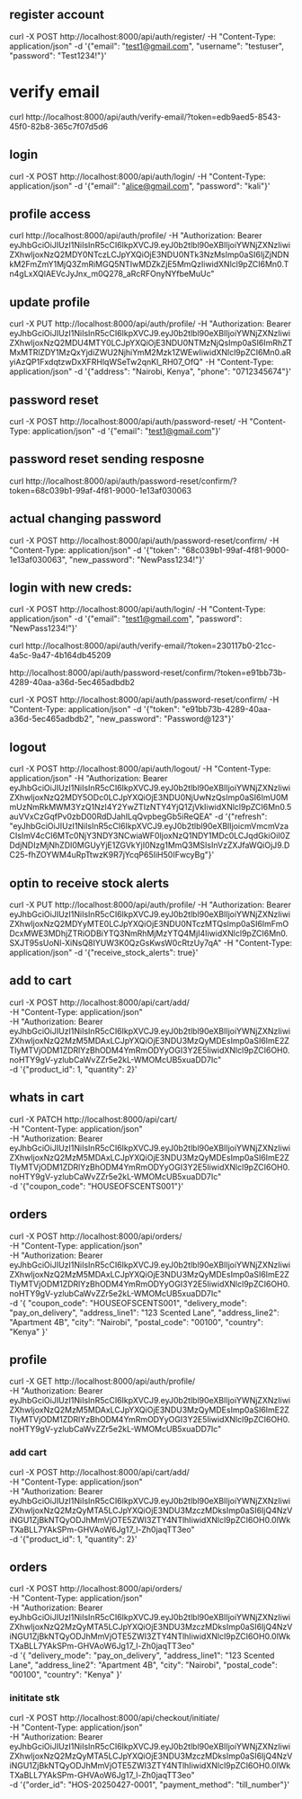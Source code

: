 ## register account
curl -X POST http://localhost:8000/api/auth/register/ -H "Content-Type: application/json" -d '{"email": "test1@gmail.com", "username": "testuser", "password": "Test1234!"}'

# verify email
curl http://localhost:8000/api/auth/verify-email/?token=edb9aed5-8543-45f0-82b8-365c7f07d5d6

## login
curl -X POST http://localhost:8000/api/auth/login/ -H "Content-Type: application/json" -d '{"email": "alice@gmail.com", "password": "kali"}'

## profile access
curl http://localhost:8000/api/auth/profile/ -H "Authorization: Bearer eyJhbGciOiJIUzI1NiIsInR5cCI6IkpXVCJ9.eyJ0b2tlbl90eXBlIjoiYWNjZXNzIiwiZXhwIjoxNzQ2MDY0NTczLCJpYXQiOjE3NDU0NTk3NzMsImp0aSI6IjZjNDNkM2FmZmY1MjQ3ZmRiMGQ5NTIwMDZkZjE5MmQzIiwidXNlcl9pZCI6Mn0.Tn4gLxXQlAEVcJyJnx_m0Q278_aRcRFOnyNYfbeMuUc"

## update profile
curl -X PUT http://localhost:8000/api/auth/profile/ -H "Authorization: Bearer eyJhbGciOiJIUzI1NiIsInR5cCI6IkpXVCJ9.eyJ0b2tlbl90eXBlIjoiYWNjZXNzIiwiZXhwIjoxNzQ2MDU4MTY0LCJpYXQiOjE3NDU0NTMzNjQsImp0aSI6ImRhZTMxMTRlZDY1MzQxYjdiZWU2NjhiYmM2Mzk1ZWEwIiwidXNlcl9pZCI6Mn0.aRyiAzQP1FxdqtzwDxXFRHlqWSeTw2qnKl_RH07_OfQ" -H "Content-Type: application/json" -d '{"address": "Nairobi, Kenya", "phone": "0712345674"}'

## password reset
curl -X POST http://localhost:8000/api/auth/password-reset/ -H "Content-Type: application/json" -d '{"email": "test1@gmail.com"}'

## password reset sending resposne
curl http://localhost:8000/api/auth/password-reset/confirm/?token=68c039b1-99af-4f81-9000-1e13af030063

## actual changing password

curl -X POST http://localhost:8000/api/auth/password-reset/confirm/ -H "Content-Type: application/json" -d '{"token": "68c039b1-99af-4f81-9000-1e13af030063", "new_password": "NewPass1234!"}'

## login with new creds:
curl -X POST http://localhost:8000/api/auth/login/ -H "Content-Type: application/json" -d '{"email": "test1@gmail.com", "password": "NewPass1234!"}'


curl http://localhost:8000/api/auth/verify-email/?token=230117b0-21cc-4a5c-9a47-4b164db45209

http://localhost:8000/api/auth/password-reset/confirm/?token=e91bb73b-4289-40aa-a36d-5ec465adbdb2

curl -X POST http://localhost:8000/api/auth/password-reset/confirm/ -H "Content-Type: application/json" -d '{"token": "e91bb73b-4289-40aa-a36d-5ec465adbdb2", "new_password": "Password@123"}'

## logout

curl -X POST http://localhost:8000/api/auth/logout/ -H "Content-Type: application/json" -H "Authorization: Bearer eyJhbGciOiJIUzI1NiIsInR5cCI6IkpXVCJ9.eyJ0b2tlbl90eXBlIjoiYWNjZXNzIiwiZXhwIjoxNzQ2MDY5ODc0LCJpYXQiOjE3NDU0NjUwNzQsImp0aSI6ImU0MmUzNmRkMWM3YzQ1NzI4Y2YwZTIzNTY4YjQ1ZjVkIiwidXNlcl9pZCI6Mn0.5auVVxCzGqfPv0zbD00RdDJahILqQvpbegGb5iReQEA" -d '{"refresh": "eyJhbGciOiJIUzI1NiIsInR5cCI6IkpXVCJ9.eyJ0b2tlbl90eXBlIjoicmVmcmVzaCIsImV4cCI6MTc0NjY3NDY3NCwiaWF0IjoxNzQ1NDY1MDc0LCJqdGkiOiI0ZDdjNDIzMjNhZDI0MGUyYjE1ZGVkYjI0Nzg1MmQ3MSIsInVzZXJfaWQiOjJ9.DC25-fhZOYWM4uRpTtwzK9R7jYcqP65IiH50IFwcyBg"}'


## optin to receive stock alerts
curl -X PUT http://localhost:8000/api/auth/profile/ -H "Authorization: Bearer eyJhbGciOiJIUzI1NiIsInR5cCI6IkpXVCJ9.eyJ0b2tlbl90eXBlIjoiYWNjZXNzIiwiZXhwIjoxNzQ2MDYyMTE0LCJpYXQiOjE3NDU0NTczMTQsImp0aSI6ImFmODcxMWE3MDhjZTRiODBiYTQ3NmRhMjMzYTQ4MjI4IiwidXNlcl9pZCI6Mn0.SXJT95sUoNl-XiNsQ8IYUW3K0QzGsKwsW0cRtzUy7qA" -H "Content-Type: application/json" -d '{"receive_stock_alerts": true}'

## add to cart
curl -X POST http://localhost:8000/api/cart/add/ \
-H "Content-Type: application/json" \
-H "Authorization: Bearer eyJhbGciOiJIUzI1NiIsInR5cCI6IkpXVCJ9.eyJ0b2tlbl90eXBlIjoiYWNjZXNzIiwiZXhwIjoxNzQ2MzM5MDAxLCJpYXQiOjE3NDU3MzQyMDEsImp0aSI6ImE2ZTIyMTVjODM1ZDRlYzBhODM4YmRmODYyOGI3Y2E5IiwidXNlcl9pZCI6OH0.noHTY9gV-yzlubCaWvZZr5e2kL-WMOMcUB5xuaDD7Ic" \
-d '{"product_id": 1, "quantity": 2}'

## whats in cart
curl -X PATCH http://localhost:8000/api/cart/ \
-H "Content-Type: application/json" \
-H "Authorization: Bearer eyJhbGciOiJIUzI1NiIsInR5cCI6IkpXVCJ9.eyJ0b2tlbl90eXBlIjoiYWNjZXNzIiwiZXhwIjoxNzQ2MzM5MDAxLCJpYXQiOjE3NDU3MzQyMDEsImp0aSI6ImE2ZTIyMTVjODM1ZDRlYzBhODM4YmRmODYyOGI3Y2E5IiwidXNlcl9pZCI6OH0.noHTY9gV-yzlubCaWvZZr5e2kL-WMOMcUB5xuaDD7Ic" \
-d '{"coupon_code": "HOUSEOFSCENTS001"}'


## orders
curl -X POST http://localhost:8000/api/orders/ \
-H "Content-Type: application/json" \
-H "Authorization: Bearer eyJhbGciOiJIUzI1NiIsInR5cCI6IkpXVCJ9.eyJ0b2tlbl90eXBlIjoiYWNjZXNzIiwiZXhwIjoxNzQ2MzM5MDAxLCJpYXQiOjE3NDU3MzQyMDEsImp0aSI6ImE2ZTIyMTVjODM1ZDRlYzBhODM4YmRmODYyOGI3Y2E5IiwidXNlcl9pZCI6OH0.noHTY9gV-yzlubCaWvZZr5e2kL-WMOMcUB5xuaDD7Ic" \
-d '{
  "coupon_code": "HOUSEOFSCENTS001",
  "delivery_mode": "pay_on_delivery",
  "address_line1": "123 Scented Lane",
  "address_line2": "Apartment 4B",
  "city": "Nairobi",
  "postal_code": "00100",
  "country": "Kenya"
}'

## profile
curl -X GET http://localhost:8000/api/auth/profile/ \
-H "Authorization: Bearer eyJhbGciOiJIUzI1NiIsInR5cCI6IkpXVCJ9.eyJ0b2tlbl90eXBlIjoiYWNjZXNzIiwiZXhwIjoxNzQ2MzM5MDAxLCJpYXQiOjE3NDU3MzQyMDEsImp0aSI6ImE2ZTIyMTVjODM1ZDRlYzBhODM4YmRmODYyOGI3Y2E5IiwidXNlcl9pZCI6OH0.noHTY9gV-yzlubCaWvZZr5e2kL-WMOMcUB5xuaDD7Ic"
### add cart
curl -X POST http://localhost:8000/api/cart/add/ \
-H "Content-Type: application/json" \
-H "Authorization: Bearer eyJhbGciOiJIUzI1NiIsInR5cCI6IkpXVCJ9.eyJ0b2tlbl90eXBlIjoiYWNjZXNzIiwiZXhwIjoxNzQ2MzQyMTA5LCJpYXQiOjE3NDU3MzczMDksImp0aSI6IjQ4NzViNGU1ZjBkNTQyODJhMmVjOTE5ZWI3ZTY4NTlhIiwidXNlcl9pZCI6OH0.0lWkTXaBLL7YAkSPm-GHVAoW6Jg17_l-Zh0jaqTT3eo" \
-d '{"product_id": 1, "quantity": 2}'

## orders
curl -X POST http://localhost:8000/api/orders/ \
-H "Content-Type: application/json" \
-H "Authorization: Bearer eyJhbGciOiJIUzI1NiIsInR5cCI6IkpXVCJ9.eyJ0b2tlbl90eXBlIjoiYWNjZXNzIiwiZXhwIjoxNzQ2MzQyMTA5LCJpYXQiOjE3NDU3MzczMDksImp0aSI6IjQ4NzViNGU1ZjBkNTQyODJhMmVjOTE5ZWI3ZTY4NTlhIiwidXNlcl9pZCI6OH0.0lWkTXaBLL7YAkSPm-GHVAoW6Jg17_l-Zh0jaqTT3eo" \
-d '{
  "delivery_mode": "pay_on_delivery",
  "address_line1": "123 Scented Lane",
  "address_line2": "Apartment 4B",
  "city": "Nairobi",
  "postal_code": "00100",
  "country": "Kenya"
}'
### inititate stk
curl -X POST http://localhost:8000/api/checkout/initiate/ \
-H "Content-Type: application/json" \
-H "Authorization: Bearer eyJhbGciOiJIUzI1NiIsInR5cCI6IkpXVCJ9.eyJ0b2tlbl90eXBlIjoiYWNjZXNzIiwiZXhwIjoxNzQ2MzQyMTA5LCJpYXQiOjE3NDU3MzczMDksImp0aSI6IjQ4NzViNGU1ZjBkNTQyODJhMmVjOTE5ZWI3ZTY4NTlhIiwidXNlcl9pZCI6OH0.0lWkTXaBLL7YAkSPm-GHVAoW6Jg17_l-Zh0jaqTT3eo" \
-d '{"order_id": "HOS-20250427-0001", "payment_method": "till_number"}'